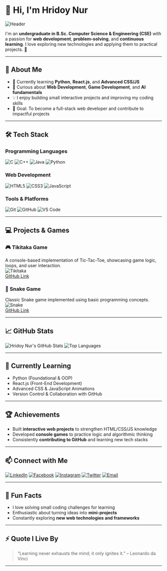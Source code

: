 # 👋 Hi, I'm Hridoy Nur

![Header](https://capsule-render.vercel.app/api?type=waving&color=gradient&height=120&section=header&text=Welcome%20to%20My%20GitHub!&fontSize=50)

I'm an **undergraduate in B.Sc. Computer Science & Engineering (CSE)** with a passion for **web development**, **problem-solving**, and **continuous learning**. I love exploring new technologies and applying them to practical projects. 🚀

---

## 🧭 About Me

- 🔭 Currently learning **Python**, **React.js**, and **Advanced CSS/JS**  
- 🌱 Curious about **Web Development**, **Game Development**, and **AI fundamentals**  
- 💡 I enjoy building small interactive projects and improving my coding skills  
- 🎯 Goal: To become a full-stack web developer and contribute to impactful projects  

---

## 🛠️ Tech Stack

### Programming Languages
![C](https://img.shields.io/badge/C-00599C?style=for-the-badge&logo=c&logoColor=white)
![C++](https://img.shields.io/badge/C++-00599C?style=for-the-badge&logo=c%2B%2B&logoColor=white)
![Java](https://img.shields.io/badge/Java-007396?style=for-the-badge&logo=java&logoColor=white)
![Python](https://img.shields.io/badge/Python-F7DF1E?style=for-the-badge&logo=python&logoColor=blue)

### Web Development
![HTML5](https://img.shields.io/badge/HTML5-E34F26?style=for-the-badge&logo=html5&logoColor=white)
![CSS3](https://img.shields.io/badge/CSS3-1572B6?style=for-the-badge&logo=css3&logoColor=white)
![JavaScript](https://img.shields.io/badge/JavaScript-F7DF1E?style=for-the-badge&logo=javascript&logoColor=black)

### Tools & Platforms
![Git](https://img.shields.io/badge/Git-F05032?style=for-the-badge&logo=git&logoColor=white)
![GitHub](https://img.shields.io/badge/GitHub-181717?style=for-the-badge&logo=github&logoColor=white)
![VS Code](https://img.shields.io/badge/VS%20Code-007ACC?style=for-the-badge&logo=visual-studio-code&logoColor=white)

---

## 💻 Projects & Games

### 🎮 Tikitaka Game
A console-based implementation of Tic-Tac-Toe, showcasing game logic, loops, and user interaction.  
![Tikitaka](https://media.giphy.com/media/3oEjI6SIIHBdRxXI40/giphy.gif)  
[GitHub Link](https://github.com/your-username/tikitaka-game)

### 🐍 Snake Game
Classic Snake game implemented using basic programming concepts.  
![Snake](https://media.giphy.com/media/3ohc1xU6y9p37X0tqI/giphy.gif)  
[GitHub Link](https://github.com/your-username/snake-game)

---

## 📈 GitHub Stats

![Hridoy Nur's GitHub Stats](https://github-readme-stats.vercel.app/api?username=your-username&show_icons=true&theme=radical&count_private=true)
![Top Languages](https://github-readme-stats.vercel.app/api/top-langs/?username=your-username&layout=compact&theme=radical)

---

## 🌱 Currently Learning

- Python (Foundational & OOP)  
- React.js (Front-End Development)  
- Advanced CSS & JavaScript Animations  
- Version Control & Collaboration with GitHub  

---

## 🏆 Achievements

- Built **interactive web projects** to strengthen HTML/CSS/JS knowledge  
- Developed **console games** to practice logic and algorithmic thinking  
- Consistently **contributing to GitHub** and learning new tech stacks  

---

## 📫 Connect with Me

[![LinkedIn](https://img.shields.io/badge/LinkedIn-0A66C2?style=for-the-badge&logo=linkedin&logoColor=white)](https://www.linkedin.com/in/your-profile)
[![Facebook](https://img.shields.io/badge/Facebook-1877F2?style=for-the-badge&logo=facebook&logoColor=white)](https://www.facebook.com/your-profile)
[![Instagram](https://img.shields.io/badge/Instagram-E4405F?style=for-the-badge&logo=instagram&logoColor=white)](https://www.instagram.com/your-profile)
[![Twitter](https://img.shields.io/badge/Twitter-1DA1F2?style=for-the-badge&logo=twitter&logoColor=white)](https://twitter.com/your-profile)
[![Email](https://img.shields.io/badge/Email-D14836?style=for-the-badge&logo=gmail&logoColor=white)](mailto:your-email@example.com)

---

## 💬 Fun Facts

- I love solving small coding challenges for learning  
- Enthusiastic about turning ideas into **mini-projects**  
- Constantly exploring **new web technologies and frameworks**  

---

## ⚡ Quote I Live By

> “Learning never exhausts the mind; it only ignites it.” – Leonardo da Vinci

---

